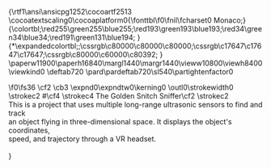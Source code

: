 {\rtf1\ansi\ansicpg1252\cocoartf2513
\cocoatextscaling0\cocoaplatform0{\fonttbl\f0\fnil\fcharset0 Monaco;}
{\colortbl;\red255\green255\blue255;\red193\green193\blue193;\red34\green34\blue34;\red191\green131\blue194;
}
{\*\expandedcolortbl;;\cssrgb\c80000\c80000\c80000;\cssrgb\c17647\c17647\c17647;\cssrgb\c80000\c60000\c80392;
}
\paperw11900\paperh16840\margl1440\margr1440\vieww10800\viewh8400\viewkind0
\deftab720
\pard\pardeftab720\sl540\partightenfactor0

\f0\fs36 \cf2 \cb3 \expnd0\expndtw0\kerning0
\outl0\strokewidth0 \strokec2 #\cf4 \strokec4  The Golden Snitch Sniffer\cf2 \strokec2 \
This is a project that uses multiple long-range ultrasonic sensors to find and track\
an object flying in three-dimensional space. It displays the object's coordinates,\
speed, and trajectory through a VR headset.\
\
}